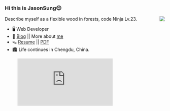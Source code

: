### Hi this is JasonSung😊

<img align="right" src="https://github-readme-stats.vercel.app/api?username=LolipopJ&show_icons=true&count_private=true&hide_title=true&include_all_commits=true&theme=vue">

Describe myself as a flexible wood in forests, code Ninja Lv.23.

- 🖥️ Web Developer
- 📝 [Blog](https://blog.towind.fun/) || More about [me](https://blog.towind.fun/about)
- 🪤 [Resume](https://resume.towind.fun/?lang=zh) || [PDF](https://cdn.jsdelivr.net/gh/lolipopj/resume/exports/resume-zh.pdf)
- 🏙️ Life continues in Chengdu, China.

<figure><embed src="https://wakatime.com/share/@12e5c4d8-4811-406b-ac79-788564f10b0a/d7c42396-f5ac-4081-97b9-3f31cb9e4183.svg"></embed></figure>
